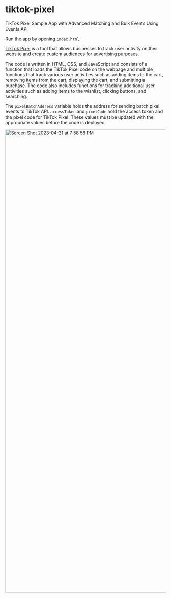 # tiktok-pixel
TikTok Pixel Sample App with Advanced Matching and Bulk Events Using Events API

Run the app by opening `index.html`. 

[TikTok Pixel](https://ads.tiktok.com/marketing_api/docs?id=1701890971269122) is a tool that allows businesses to track user activity on their website and create custom audiences for advertising purposes.

The code is written in HTML, CSS, and JavaScript and consists of a function that loads the TikTok Pixel code on the webpage and multiple functions that track various user activities such as adding items to the cart, removing items from the cart, displaying the cart, and submitting a purchase. The code also includes functions for tracking additional user activities such as adding items to the wishlist, clicking buttons, and searching.

The `pixelBatchAddress` variable holds the address for sending batch pixel events to TikTok API. `accessToken` and `pixelCode` hold the access token and the pixel code for TikTok Pixel. These values must be updated with the appropriate values before the code is deployed.

<img width="1456" alt="Screen Shot 2023-04-21 at 7 58 58 PM" src="https://user-images.githubusercontent.com/14897659/233758364-b416245e-121e-4742-b9c1-9fc68e8d8d72.png">
